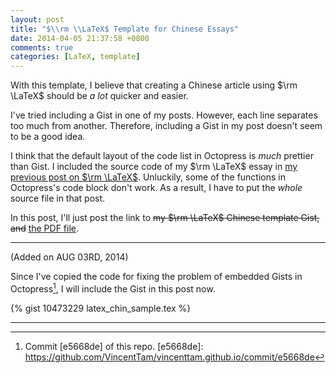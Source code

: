 ```yaml
---
layout: post
title: "$\\rm \\LaTeX$ Template for Chinese Essays"
date: 2014-04-05 21:37:58 +0800
comments: true
categories: [LaTeX, template]
---
```


With this template, I believe that creating a Chinese article using $\rm \LaTeX$ should be *a lot* quicker and easier.

I've tried including a Gist in one of my posts.  However, each line separates too much from another.  Therefore, including a Gist in my post doesn't seem to be a good idea.

I think that the default layout of the code list in Octopress is *much* prettier than Gist.  I included the source code of my $\rm \LaTeX$ essay in [my previous post on $\rm \LaTeX$](/blog/2014/03/16/latex-template-for-essays/).  Unluckily, some of the functions in Octopress's code block don't work.  As a result, I have to put the *whole* source file in that post.

In this post, I'll just post the link to <del>my $\rm \LaTeX$ Chinese template Gist, and</del> [the PDF file](/downloads/latex_chin_sample.pdf).

---
(Added on AUG 03RD, 2014)

Since I've copied the code for fixing the problem of embedded Gists in Octopress[^1], I will include the Gist in this post now.

<!-- more -->

{% gist 10473229 latex_chin_sample.tex %}

---
[^1]: Commit [e5668de] of this repo.
[e5668de]: https://github.com/VincentTam/vincenttam.github.io/commit/e5668de
